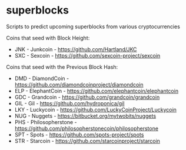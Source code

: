superblocks
===========

Scripts to predict upcoming superblocks from various cryptocurrencies


Coins that seed with Block Height:
* JNK - Junkcoin - https://github.com/Hartland/JKC
* SXC - Sexcoin - https://github.com/sexcoin-project/sexcoin

Coins that seed with the Previous Block Hash:
* DMD - DiamondCoin - https://github.com/diamondcoinproject/diamondcoin
* ELP - ElephantCoin - https://github.com/elephantcoin/elephantcoin
* GDC - Grandcoin - https://github.com/grandcoin/grandcoin
* GIL - Gil - https://github.com/hydroponica/gil
* LKY - Luckycoin - https://github.com/LuckyCoinProject/Luckycoin
* NUG - Nuggets - https://bitbucket.org/mytwobits/nuggets
* PHS - Philosopherstone - https://github.com/philosopherstonecoin/philosopherstone
* SPT - Spots - https://github.com/spots-project/spots
* STR - Starcoin - https://github.com/starcoinproject/starcoin

